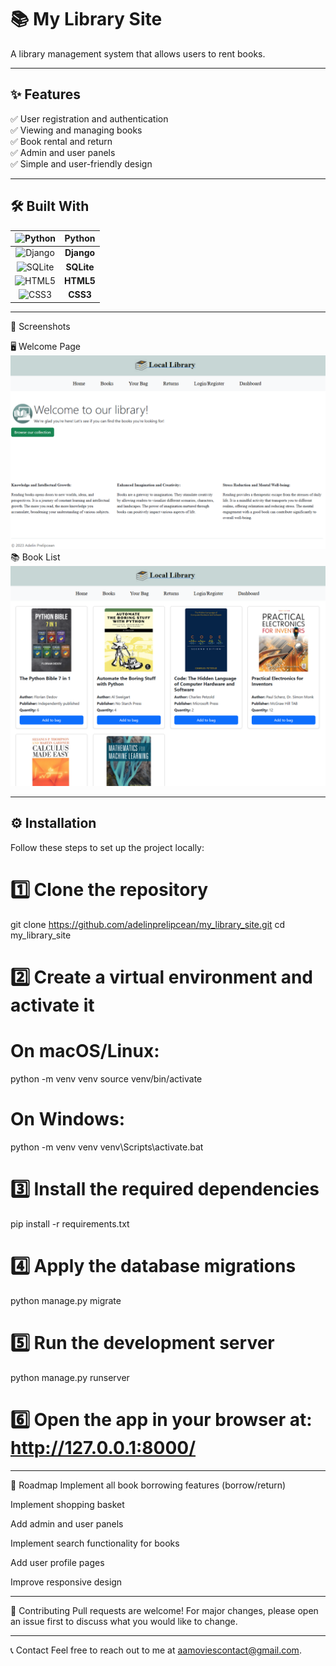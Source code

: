 # 📚 My Library Site

A library management system that allows users to rent books.

---

## ✨ Features

✅ User registration and authentication  
✅ Viewing and managing books  
✅ Book rental and return  
✅ Admin and user panels  
✅ Simple and user-friendly design  

---

## 🛠️ Built With

| ![Python](https://cdn.jsdelivr.net/gh/devicons/devicon/icons/python/python-original.svg) | **Python** |
| :---: | :---: |
| ![Django](https://cdn.jsdelivr.net/gh/devicons/devicon/icons/django/django-plain.svg) | **Django** |
| ![SQLite](https://cdn.jsdelivr.net/gh/devicons/devicon/icons/sqlite/sqlite-original.svg) | **SQLite** |
| ![HTML5](https://cdn.jsdelivr.net/gh/devicons/devicon/icons/html5/html5-original.svg) | **HTML5** |
| ![CSS3](https://cdn.jsdelivr.net/gh/devicons/devicon/icons/css3/css3-original.svg) | **CSS3** |

---

📸 Screenshots

🖥️ Welcome Page
![Dashboard Screenshot](screenshots/home.png)
📚 Book List
![Dashboard Screenshot](screenshots/books.png)

---

## ⚙️ Installation

Follow these steps to set up the project locally:

# 1️⃣ Clone the repository
git clone https://github.com/adelinprelipcean/my_library_site.git
cd my_library_site

# 2️⃣ Create a virtual environment and activate it
# On macOS/Linux:
python -m venv venv
source venv/bin/activate

# On Windows:
python -m venv venv
venv\Scripts\activate.bat

# 3️⃣ Install the required dependencies
pip install -r requirements.txt

# 4️⃣ Apply the database migrations
python manage.py migrate

# 5️⃣ Run the development server
python manage.py runserver

# 6️⃣ Open the app in your browser at: http://127.0.0.1:8000/

---

🔮 Roadmap
 Implement all book borrowing features (borrow/return)

 Implement shopping basket

 Add admin and user panels

 Implement search functionality for books

 Add user profile pages

 Improve responsive design

 ---

🤝 Contributing
Pull requests are welcome! For major changes, please open an issue first to discuss what you would like to change.

---

📞 Contact
Feel free to reach out to me at aamoviescontact@gmail.com.
